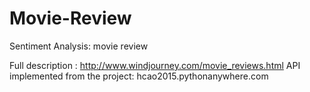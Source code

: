 # Movie-Review
Sentiment Analysis: movie review

Full description : http://www.windjourney.com/movie_reviews.html
API implemented from the project: hcao2015.pythonanywhere.com
